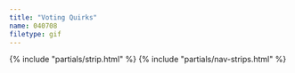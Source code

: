 ```yaml
---
title: "Voting Quirks"
name: 040708
filetype: gif
---
```


{% include "partials/strip.html" %}
{% include "partials/nav-strips.html" %}